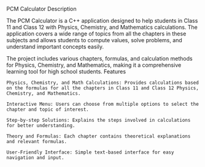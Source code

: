 PCM Calculator
Description

The PCM Calculator is a C++ application designed to help students in Class 11 and Class 12 with Physics, Chemistry, and Mathematics calculations. The application covers a wide range of topics from all the chapters in these subjects and allows students to compute values, solve problems, and understand important concepts easily.

The project includes various chapters, formulas, and calculation methods for Physics, Chemistry, and Mathematics, making it a comprehensive learning tool for high school students.
Features

    Physics, Chemistry, and Math Calculations: Provides calculations based on the formulas for all the chapters in Class 11 and Class 12 Physics, Chemistry, and Mathematics.

    Interactive Menu: Users can choose from multiple options to select the chapter and topic of interest.

    Step-by-step Solutions: Explains the steps involved in calculations for better understanding.

    Theory and Formulas: Each chapter contains theoretical explanations and relevant formulas.

    User-Friendly Interface: Simple text-based interface for easy navigation and input.

